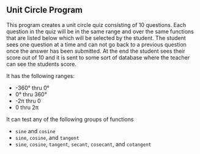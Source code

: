 ## Unit Circle Program

This program creates a unit circle quiz consisting of 10 questions.
Each question in the quiz will be in the same range and over the same functions that are listed below which will be selected by the student.
The student sees one question at a time and can not go back to a previous question once the answer has been submitted.
At the end the student sees their score out of 10 and it is sent to some sort of database where the teacher can see the students score.

It has the following ranges:
 * -360° thru 0°
 * 0° thru 360°
 * -2π thru 0
 * 0 thru 2π

It can test any of the following groups of functions
 * `sine` and `cosine`
 * `sine`, `cosine`, and `tangent`
 * `sine`, `cosine`, `tangent`, `secant`, `cosecant`, and `cotangent`
